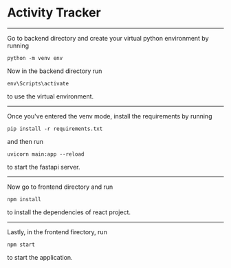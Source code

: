 # Activity Tracker
----

Go to backend directory and create your virtual python environment by running

`python -m venv env`

Now in the backend directory run

`env\Scripts\activate`

to use the virtual environment. 

----

Once you've entered the venv mode, install the requirements by running 

`pip install -r requirements.txt`

and then run

`uvicorn main:app --reload`

to start the fastapi server.

----

Now go to frontend directory and run 

`npm install`

to install the dependencies of react project.

----

Lastly, in the frontend firectory, run 

`npm start`

to start the application.